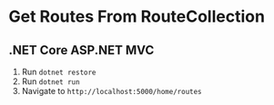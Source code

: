 # Get Routes From RouteCollection
## .NET Core ASP.NET MVC

1. Run `dotnet restore`
2. Run `dotnet run`
3. Navigate to `http://localhost:5000/home/routes`